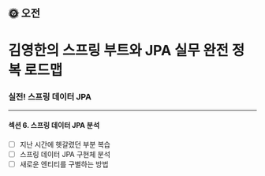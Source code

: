 ## :sun_with_face: 오전

# 김영한의 스프링 부트와 JPA 실무 완전 정복 로드맵
### 실전! 스프링 데이터 JPA
--- ---
#### 섹션 6. 스프링 데이터 JPA 분석
- [ ] 지난 시간에 헷갈렸던 부분 복습
- [ ] 스프링 데이터 JPA 구현체 분석
- [ ] 새로운 엔티티를 구별하는 방법